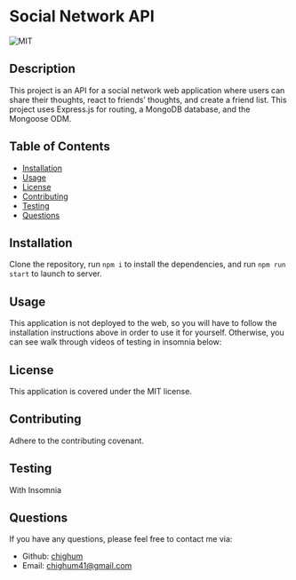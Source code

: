 # Social Network API

![MIT](https://img.shields.io/badge/license-MIT-blue)
  
## Description

This project is an API for a social network web application where users can share their thoughts, react to friends’ thoughts, and create a friend list. This project uses Express.js for routing, a MongoDB database, and the Mongoose ODM.

## Table of Contents

- [Installation](#installation)
- [Usage](#usage)
- [License](#license)
- [Contributing](#contributing)
- [Testing](#testing)
- [Questions](#questions)
  
## Installation

Clone the repository, run `npm i` to install the dependencies, and run `npm run start` to launch to server.

## Usage

This application is not deployed to the web, so you will have to follow the installation instructions above in order to use it for yourself. Otherwise, you can see walk through videos of testing in insomnia below:

## License
  
This application is covered under the MIT license.

## Contributing

Adhere to the contributing covenant.

## Testing

With Insomnia

## Questions

If you have any questions, please feel free to contact me via:

- Github: [chighum](https://github.com/chighum)
- Email: [chighum41@gmail.com](mailto:chighum41@gmail.com)
